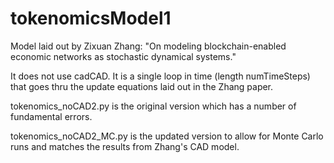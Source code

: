 # tokenomicsModel1
Model laid out by Zixuan Zhang: "On modeling blockchain-enabled economic networks as stochastic dynamical systems."

It does not use cadCAD. It is a single loop in time (length numTimeSteps) that goes thru the update equations laid out in the Zhang paper.

tokenomics_noCAD2.py is the original version which has a number of fundamental errors.

tokenomics_noCAD2_MC.py is the updated version to allow for Monte Carlo runs and matches the results from Zhang's CAD model.
